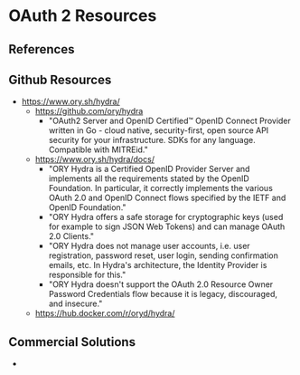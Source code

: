 
# OAuth 2 Resources

## References

## Github Resources

- https://www.ory.sh/hydra/
  + https://github.com/ory/hydra
    * "OAuth2 Server and OpenID Certified™ OpenID Connect Provider written in Go -
    cloud native, security-first, open source API security for your
    infrastructure. SDKs for any language. Compatible with MITREid."
  + https://www.ory.sh/hydra/docs/
    * "ORY Hydra is a Certified OpenID Provider Server and implements all the
      requirements stated by the OpenID Foundation. In particular, it correctly
      implements the various OAuth 2.0 and OpenID Connect flows specified by the
      IETF and OpenID Foundation."
    * "ORY Hydra offers a safe storage for cryptographic keys (used for example
      to sign JSON Web Tokens) and can manage OAuth 2.0 Clients."
    * "ORY Hydra does not manage user accounts, i.e. user registration, password
      reset, user login, sending confirmation emails, etc. In Hydra's
      architecture, the Identity Provider is responsible for this."
    * "ORY Hydra doesn't support the OAuth 2.0 Resource Owner Password
      Credentials flow because it is legacy, discouraged, and insecure."
  + https://hub.docker.com/r/oryd/hydra/


  

## Commercial Solutions

- 
